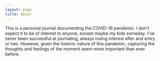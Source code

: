 ```yaml
---
layout: page
title: About
---
```


This is a personal journal documenting the COVID-19 pandemic. I don't expect it to be of interest to anyone, except maybe my kids someday. I've never been successful at journaling, always losing interest after and entry or two. However, given the historic nature of this pandemic, capturing the thoughts and feelings of the moment seem more important than ever before. 

